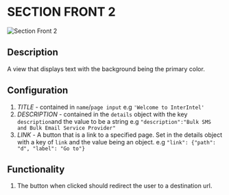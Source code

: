 # SECTION FRONT 2

![Section Front 2](https://i.postimg.cc/rs5wqBSG/Screenshot-2024-09-05-114310.png)


## Description

A view that displays text with the background being the primary color.

## Configuration

1. *TITLE* - contained in `name`/`page input` e.g `'Welcome to InterIntel'`
2. *DESCRIPTION* - contained in the `details` object with the key `description`and the value to be a string e.g `"description":"Bulk SMS and Bulk Email Service Provider"`
3. *LINK* - A button that is a link to a specified page. Set in the details object with a key of `link` and the value being an object. e.g `"link": {"path": "d", "label": "Go to"}`

## Functionality

1. The button when clicked should redirect the user to a destination url.
